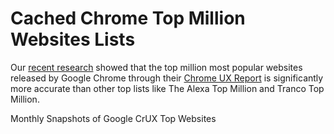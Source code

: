 # Cached Chrome Top Million Websites Lists

Our [recent research](https://zakird.com/papers/toplists.pdf) showed that the
top million most popular websites released by Google Chrome through their
[Chrome UX Report](https://developer.chrome.com/docs/crux/) is significantly
more accurate than other top lists like The Alexa Top Million and Tranco Top
Million.


Monthly Snapshots of Google CrUX Top Websites
